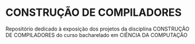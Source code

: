 # CONSTRUÇÃO DE COMPILADORES
Repositório dedicado à exposição dos projetos da disciplina CONSTRUÇÃO DE COMPILADORES do curso bacharelado em CIÊNCIA DA COMPUTAÇÃO
